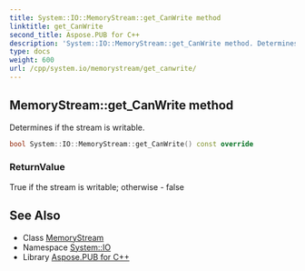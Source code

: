 ```yaml
---
title: System::IO::MemoryStream::get_CanWrite method
linktitle: get_CanWrite
second_title: Aspose.PUB for C++
description: 'System::IO::MemoryStream::get_CanWrite method. Determines if the stream is writable in C++.'
type: docs
weight: 600
url: /cpp/system.io/memorystream/get_canwrite/
---
```

## MemoryStream::get_CanWrite method


Determines if the stream is writable.

```cpp
bool System::IO::MemoryStream::get_CanWrite() const override
```


### ReturnValue

True if the stream is writable; otherwise - false

## See Also

* Class [MemoryStream](../)
* Namespace [System::IO](../../)
* Library [Aspose.PUB for C++](../../../)
